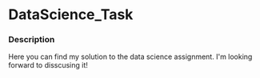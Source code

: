 # DataScience_Task
### Description
Here you can find my solution to the data science assignment. I'm looking forward to disscusing it!
